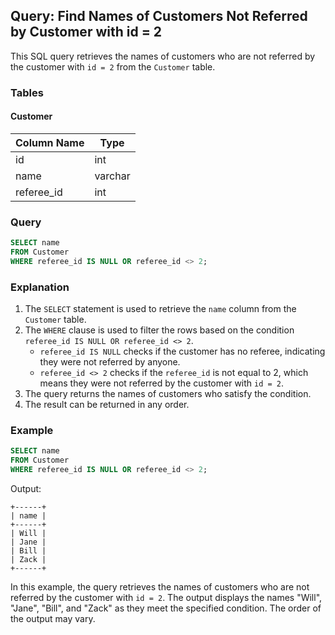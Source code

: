 
## Query: Find Names of Customers Not Referred by Customer with id = 2

This SQL query retrieves the names of customers who are not referred by the customer with `id = 2` from the `Customer` table.

### Tables

#### Customer

| Column Name | Type    |
|-------------|---------|
| id          | int     |
| name        | varchar |
| referee_id  | int     |

### Query

```sql
SELECT name
FROM Customer
WHERE referee_id IS NULL OR referee_id <> 2;
```

### Explanation

1. The `SELECT` statement is used to retrieve the `name` column from the `Customer` table.
2. The `WHERE` clause is used to filter the rows based on the condition `referee_id IS NULL OR referee_id <> 2`.
   - `referee_id IS NULL` checks if the customer has no referee, indicating they were not referred by anyone.
   - `referee_id <> 2` checks if the `referee_id` is not equal to 2, which means they were not referred by the customer with `id = 2`.
3. The query returns the names of customers who satisfy the condition.
4. The result can be returned in any order.

### Example

```sql
SELECT name
FROM Customer
WHERE referee_id IS NULL OR referee_id <> 2;
```

Output:
```
+------+
| name |
+------+
| Will |
| Jane |
| Bill |
| Zack |
+------+
```

In this example, the query retrieves the names of customers who are not referred by the customer with `id = 2`. The output displays the names "Will", "Jane", "Bill", and "Zack" as they meet the specified condition. The order of the output may vary.